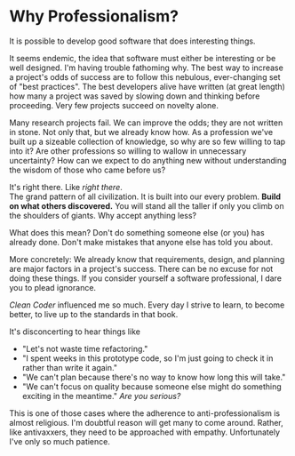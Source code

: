 # Why Professionalism?

It is possible to develop good software that does interesting things.

It seems endemic, the idea that software must either be interesting or be well designed.
I'm having trouble fathoming why.
The best way to increase a project's odds of success are to follow this nebulous, ever-changing set of "best practices".
The best developers alive have written (at great length) how many a project was saved by slowing down and thinking before proceeding.
Very few projects succeed on novelty alone.

Many research projects fail.
We can improve the odds; they are not written in stone.
Not only that, but we already know how.
As a profession we've built up a sizeable collection of knowledge, so why are so few willing to tap into it?
Are other professions so willing to wallow in unnecessary uncertainty?
How can we expect to do anything new without understanding the wisdom of those who came before us?

It's right there.
Like *right there*.  
The grand pattern of all civilization.
It is built into our every problem.
**Build on what others discovered.**
You will stand all the taller if only you climb on the shoulders of giants.
Why accept anything less?

What does this mean?
Don't do something someone else (or you) has already done.
Don't make mistakes that anyone else has told you about.

More concretely: We already know that requirements, design, and planning are major factors in a project's success.
There can be no excuse for not doing these things.
If you consider yourself a software professional, I dare you to plead ignorance.

*Clean Coder* influenced me so much.
Every day I strive to learn, to become better, to live up to the standards in that book.

It's disconcerting to hear things like
  -	 "Let's not waste time refactoring."
  -	 "I spent weeks in this prototype code, so I'm just going to check it in rather than write it again."
  -	 "We can't plan because there's no way to know how long this will take."
  -	 "We can't focus on quality because someone else might do something exciting in the meantime."
*Are you serious?*

This is one of those cases where the adherence to anti-professionalism is almost religious.
I'm doubtful reason will get many to come around.
Rather, like antivaxxers, they need to be approached with empathy.
Unfortunately I've only so much patience.